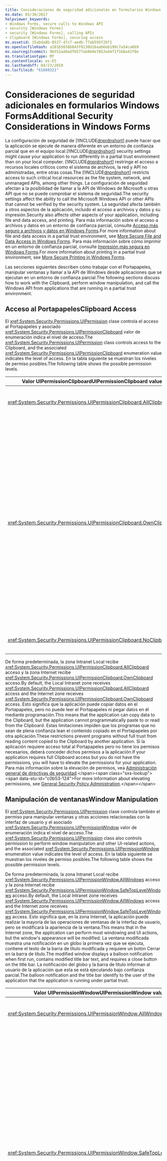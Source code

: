 ```yaml
---
title: Consideraciones de seguridad adicionales en formularios Windows Forms
ms.date: 03/30/2017
helpviewer_keywords:
- Windows Forms, secure calls to Windows API
- security [Windows Forms]
- security [Windows Forms], calling APIs
- Clipboard [Windows Forms], securing access
ms.assetid: 15abda8b-0527-47c7-aedb-77ab595f2bf1
ms.openlocfilehash: a101b5838b843f0130d16aab6eb199c7a54ca6b9
ms.sourcegitcommit: 9b552addadfb57fab0b9e7852ed4f1f1b8a42f8e
ms.translationtype: MT
ms.contentlocale: es-ES
ms.lasthandoff: 04/23/2019
ms.locfileid: "61669321"
---
```

# <a name="additional-security-considerations-in-windows-forms"></a><span data-ttu-id="c0b53-102">Consideraciones de seguridad adicionales en formularios Windows Forms</span><span class="sxs-lookup"><span data-stu-id="c0b53-102">Additional Security Considerations in Windows Forms</span></span>
<span data-ttu-id="c0b53-103">La configuración de seguridad de [!INCLUDE[dnprdnshort](../../../includes/dnprdnshort-md.md)] puede hacer que la aplicación se ejecute de manera diferente en un entorno de confianza parcial que en el equipo local.</span><span class="sxs-lookup"><span data-stu-id="c0b53-103">[!INCLUDE[dnprdnshort](../../../includes/dnprdnshort-md.md)] security settings might cause your application to run differently in a partial trust environment than on your local computer.</span></span> <span data-ttu-id="c0b53-104">[!INCLUDE[dnprdnshort](../../../includes/dnprdnshort-md.md)] restringe el acceso a recursos locales críticos como el sistema de archivos, la red y API no administradas, entre otras cosas.</span><span class="sxs-lookup"><span data-stu-id="c0b53-104">The [!INCLUDE[dnprdnshort](../../../includes/dnprdnshort-md.md)] restricts access to such critical local resources as the file system, network, and unmanaged APIs, among other things.</span></span> <span data-ttu-id="c0b53-105">La configuración de seguridad afectan a la posibilidad de llamar a la API de Windows de Microsoft u otras API que no se puede comprobar el sistema de seguridad.</span><span class="sxs-lookup"><span data-stu-id="c0b53-105">The security settings affect the ability to call the Microsoft Windows API or other APIs that cannot be verified by the security system.</span></span> <span data-ttu-id="c0b53-106">La seguridad afecta también a otros aspectos de la aplicación, incluido el acceso a archivos y datos y su impresión.</span><span class="sxs-lookup"><span data-stu-id="c0b53-106">Security also affects other aspects of your application, including file and data access, and printing.</span></span> <span data-ttu-id="c0b53-107">Para más información sobre el acceso a archivos y datos en un entorno de confianza parcial, consulte [Acceso más seguro a archivos y datos en Windows Forms](more-secure-file-and-data-access-in-windows-forms.md).</span><span class="sxs-lookup"><span data-stu-id="c0b53-107">For more information about file and data access in a partial trust environment, see [More Secure File and Data Access in Windows Forms](more-secure-file-and-data-access-in-windows-forms.md).</span></span> <span data-ttu-id="c0b53-108">Para más información sobre cómo imprimir en un entorno de confianza parcial, consulte [Impresión más segura en Windows Forms](more-secure-printing-in-windows-forms.md).</span><span class="sxs-lookup"><span data-stu-id="c0b53-108">For more information about printing in a partial trust environment, see [More Secure Printing in Windows Forms](more-secure-printing-in-windows-forms.md).</span></span>  
  
 <span data-ttu-id="c0b53-109">Las secciones siguientes describen cómo trabajar con el Portapapeles, manipular ventanas y llamar a la API de Windows desde aplicaciones que se ejecutan en un entorno de confianza parcial.</span><span class="sxs-lookup"><span data-stu-id="c0b53-109">The following sections discuss how to work with the Clipboard, perform window manipulation, and call the Windows API from applications that are running in a partial trust environment.</span></span>  
  
## <a name="clipboard-access"></a><span data-ttu-id="c0b53-110">Acceso al Portapapeles</span><span class="sxs-lookup"><span data-stu-id="c0b53-110">Clipboard Access</span></span>  
 <span data-ttu-id="c0b53-111">El <xref:System.Security.Permissions.UIPermission> clase controla el acceso al Portapapeles y asociado <xref:System.Security.Permissions.UIPermissionClipboard> valor de enumeración indica el nivel de acceso.</span><span class="sxs-lookup"><span data-stu-id="c0b53-111">The <xref:System.Security.Permissions.UIPermission> class controls access to the Clipboard, and the associated <xref:System.Security.Permissions.UIPermissionClipboard> enumeration value indicates the level of access.</span></span> <span data-ttu-id="c0b53-112">En la tabla siguiente se muestran los niveles de permiso posibles.</span><span class="sxs-lookup"><span data-stu-id="c0b53-112">The following table shows the possible permission levels.</span></span>  
  
|<span data-ttu-id="c0b53-113">Valor UIPermissionClipboard</span><span class="sxs-lookup"><span data-stu-id="c0b53-113">UIPermissionClipboard value</span></span>|<span data-ttu-id="c0b53-114">Descripción</span><span class="sxs-lookup"><span data-stu-id="c0b53-114">Description</span></span>|  
|---------------------------------|-----------------|  
|<xref:System.Security.Permissions.UIPermissionClipboard.AllClipboard>|<span data-ttu-id="c0b53-115">El Portapapeles se puede utilizar sin límites.</span><span class="sxs-lookup"><span data-stu-id="c0b53-115">The Clipboard can be used without restriction.</span></span>|  
|<xref:System.Security.Permissions.UIPermissionClipboard.OwnClipboard>|<span data-ttu-id="c0b53-116">El Portapapeles se puede utilizar con ciertas limitaciones.</span><span class="sxs-lookup"><span data-stu-id="c0b53-116">The Clipboard can be used with some restrictions.</span></span> <span data-ttu-id="c0b53-117">La capacidad de colocar datos en el Portapapeles (operaciones del comando Copiar o Cortar) no está limitada.</span><span class="sxs-lookup"><span data-stu-id="c0b53-117">The ability to put data on the Clipboard (Copy or Cut command operations) is unrestricted.</span></span> <span data-ttu-id="c0b53-118">Los controles intrínsecos que acepten Pegar, como un cuadro de texto, pueden aceptar datos del Portapapeles, pero los controles de usuario no pueden leer el Portapapeles mediante programación.</span><span class="sxs-lookup"><span data-stu-id="c0b53-118">Intrinsic controls that accept paste, such as a text box, can accept Clipboard data, but user controls cannot programmatically read from the Clipboard.</span></span>|  
|<xref:System.Security.Permissions.UIPermissionClipboard.NoClipboard>|<span data-ttu-id="c0b53-119">No se puede usar el Portapapeles.</span><span class="sxs-lookup"><span data-stu-id="c0b53-119">The Clipboard cannot be used.</span></span>|  
  
 <span data-ttu-id="c0b53-120">De forma predeterminada, la zona Intranet Local recibe <xref:System.Security.Permissions.UIPermissionClipboard.AllClipboard> acceso y la zona Internet recibe <xref:System.Security.Permissions.UIPermissionClipboard.OwnClipboard> acceso.</span><span class="sxs-lookup"><span data-stu-id="c0b53-120">By default, the Local Intranet zone receives <xref:System.Security.Permissions.UIPermissionClipboard.AllClipboard> access and the Internet zone receives <xref:System.Security.Permissions.UIPermissionClipboard.OwnClipboard> access.</span></span> <span data-ttu-id="c0b53-121">Esto significa que la aplicación puede copiar datos en el Portapapeles, pero no puede leer el Portapapeles ni pegar datos en él mediante programación.</span><span class="sxs-lookup"><span data-stu-id="c0b53-121">This means that the application can copy data to the Clipboard, but the application cannot programmatically paste to or read from the Clipboard.</span></span> <span data-ttu-id="c0b53-122">Estas limitaciones impiden que los programas que no sean de plena confianza lean el contenido copiado en el Portapapeles por otra aplicación.</span><span class="sxs-lookup"><span data-stu-id="c0b53-122">These restrictions prevent programs without full trust from reading content copied to the Clipboard by another application.</span></span> <span data-ttu-id="c0b53-123">Si la aplicación requiere acceso total al Portapapeles pero no tiene los permisos necesarios, deberá conceder dichos permisos a la aplicación.</span><span class="sxs-lookup"><span data-stu-id="c0b53-123">If your application requires full Clipboard access but you do not have the permissions, you will have to elevate the permissions for your application.</span></span> <span data-ttu-id="c0b53-124">Para más información sobre la elevación de permisos, vea [Administración general de directivas de seguridad](https://docs.microsoft.com/previous-versions/dotnet/netframework-4.0/ed5htz45(v=vs.100)).</span><span class="sxs-lookup"><span data-stu-id="c0b53-124">For more information about elevating permissions, see [General Security Policy Administration](https://docs.microsoft.com/previous-versions/dotnet/netframework-4.0/ed5htz45(v=vs.100)).</span></span>  
  
## <a name="window-manipulation"></a><span data-ttu-id="c0b53-125">Manipulación de ventanas</span><span class="sxs-lookup"><span data-stu-id="c0b53-125">Window Manipulation</span></span>  
 <span data-ttu-id="c0b53-126">El <xref:System.Security.Permissions.UIPermission> clase controla también el permiso para manipular ventanas y otras acciones relacionadas con la interfaz de usuario y el asociado <xref:System.Security.Permissions.UIPermissionWindow> valor de enumeración indica el nivel de acceso.</span><span class="sxs-lookup"><span data-stu-id="c0b53-126">The <xref:System.Security.Permissions.UIPermission> class also controls permission to perform window manipulation and other UI-related actions, and the associated <xref:System.Security.Permissions.UIPermissionWindow> enumeration value indicates the level of access.</span></span> <span data-ttu-id="c0b53-127">En la tabla siguiente se muestran los niveles de permiso posibles.</span><span class="sxs-lookup"><span data-stu-id="c0b53-127">The following table shows the possible permission levels.</span></span>  
  
 <span data-ttu-id="c0b53-128">De forma predeterminada, la zona Intranet Local recibe <xref:System.Security.Permissions.UIPermissionWindow.AllWindows> acceso y la zona Internet recibe <xref:System.Security.Permissions.UIPermissionWindow.SafeTopLevelWindows> acceso.</span><span class="sxs-lookup"><span data-stu-id="c0b53-128">By default, the Local Intranet zone receives <xref:System.Security.Permissions.UIPermissionWindow.AllWindows> access and the Internet zone receives <xref:System.Security.Permissions.UIPermissionWindow.SafeTopLevelWindows> access.</span></span> <span data-ttu-id="c0b53-129">Esto significa que, en la zona Internet, la aplicación puede realizar la mayoría de las operaciones de ventanas de la interfaz de usuario, pero se modificará la apariencia de la ventana.</span><span class="sxs-lookup"><span data-stu-id="c0b53-129">This means that in the Internet zone, the application can perform most windowing and UI actions, but the window's appearance will be modified.</span></span> <span data-ttu-id="c0b53-130">La ventana modificada muestra una notificación en un globo la primera vez que se ejecuta, contiene el texto de la barra de título modificada y requiere un botón Cerrar en la barra de título.</span><span class="sxs-lookup"><span data-stu-id="c0b53-130">The modified window displays a balloon notification when first run, contains modified title bar text, and requires a close button on the title bar.</span></span> <span data-ttu-id="c0b53-131">La notificación del globo y la barra de título informan al usuario de la aplicación que esta se está ejecutando bajo confianza parcial.</span><span class="sxs-lookup"><span data-stu-id="c0b53-131">The balloon notification and the title bar identify to the user of the application that the application is running under partial trust.</span></span>  
  
|<span data-ttu-id="c0b53-132">Valor UIPermissionWindow</span><span class="sxs-lookup"><span data-stu-id="c0b53-132">UIPermissionWindow value</span></span>|<span data-ttu-id="c0b53-133">Descripción</span><span class="sxs-lookup"><span data-stu-id="c0b53-133">Description</span></span>|  
|------------------------------|-----------------|  
|<xref:System.Security.Permissions.UIPermissionWindow.AllWindows>|<span data-ttu-id="c0b53-134">Los usuarios pueden utilizar todas las ventanas y eventos de entrada de usuario sin restricciones.</span><span class="sxs-lookup"><span data-stu-id="c0b53-134">Users can use all windows and user input events without restriction.</span></span>|  
|<xref:System.Security.Permissions.UIPermissionWindow.SafeTopLevelWindows>|<span data-ttu-id="c0b53-135">Los usuarios solo pueden utilizar ventanas de nivel superior y ventanas secundarias más seguras para dibujar, y solo pueden utilizar eventos de entrada de datos del usuario para la interfaz de usuario dentro de dichas ventanas de nivel superior y ventanas secundarias.</span><span class="sxs-lookup"><span data-stu-id="c0b53-135">Users can use only safer top-level windows and safer subwindows for drawing, and can use only user input events for the user interface within those top-level windows and subwindows.</span></span> <span data-ttu-id="c0b53-136">Estas ventanas más seguras están claramente etiquetadas y tienen restricciones de tamaño máximo y mínimo.</span><span class="sxs-lookup"><span data-stu-id="c0b53-136">These safer windows are clearly labeled and have minimum and maximum size restrictions.</span></span> <span data-ttu-id="c0b53-137">Las restricciones de evitar los ataques de suplantación de identidad potencialmente perjudiciales, como la imitación de pantallas de inicio de sesión del sistema o el escritorio del sistema y restringe el acceso mediante programación principal de windows, la API relacionadas con el foco y el uso de la <xref:System.Windows.Forms.ToolTip> (control),</span><span class="sxs-lookup"><span data-stu-id="c0b53-137">The restrictions prevent potentially harmful spoofing attacks, such as imitating system logon screens or the system desktop, and restricts programmatic access to parent windows, focus-related APIs, and use of the <xref:System.Windows.Forms.ToolTip> control,</span></span>|  
|<xref:System.Security.Permissions.UIPermissionWindow.SafeSubWindows>|<span data-ttu-id="c0b53-138">Los usuarios solo pueden utilizar ventanas secundarias más seguras para dibujar, y solo pueden utilizar eventos de entrada del usuario para la interfaz de usuario dentro de esa ventana secundaria.</span><span class="sxs-lookup"><span data-stu-id="c0b53-138">Users can use only safer subwindows for drawing, and can use only user input events for the user interface within that subwindow.</span></span> <span data-ttu-id="c0b53-139">Un control mostrado en un explorador es un ejemplo de una ventana secundaria más segura.</span><span class="sxs-lookup"><span data-stu-id="c0b53-139">A control displayed within a browser is an example of a safer subwindow.</span></span>|  
|<xref:System.Security.Permissions.UIPermissionWindow.NoWindows>|<span data-ttu-id="c0b53-140">Los usuarios no pueden utilizar ninguna ventana ni ningún evento de interfaz de usuario.</span><span class="sxs-lookup"><span data-stu-id="c0b53-140">Users cannot use any windows or user interface events.</span></span> <span data-ttu-id="c0b53-141">No se puede utilizar ninguna interfaz de usuario.</span><span class="sxs-lookup"><span data-stu-id="c0b53-141">No user interface can be used.</span></span>|  
  
 <span data-ttu-id="c0b53-142">Cada nivel de permiso identificado por la <xref:System.Security.Permissions.UIPermissionWindow> enumeración permite menos acciones que el nivel por encima de él.</span><span class="sxs-lookup"><span data-stu-id="c0b53-142">Each permission level identified by the <xref:System.Security.Permissions.UIPermissionWindow> enumeration allows fewer actions than the level above it.</span></span> <span data-ttu-id="c0b53-143">Las tablas siguientes indican las acciones que están restringidas por la <xref:System.Security.Permissions.UIPermissionWindow.SafeTopLevelWindows> y <xref:System.Security.Permissions.UIPermissionWindow.SafeSubWindows> valores.</span><span class="sxs-lookup"><span data-stu-id="c0b53-143">The following tables indicate the actions that are restricted by the <xref:System.Security.Permissions.UIPermissionWindow.SafeTopLevelWindows> and <xref:System.Security.Permissions.UIPermissionWindow.SafeSubWindows> values.</span></span> <span data-ttu-id="c0b53-144">Para saber los permisos exactos necesarios para cada miembro, consulte el material de referencia de dicho miembro en la documentación de la biblioteca de clases de .NET Framework.</span><span class="sxs-lookup"><span data-stu-id="c0b53-144">For exact permissions that are required for each member, see the reference for that member in the .NET Framework class library documentation.</span></span>  
  
 <span data-ttu-id="c0b53-145"><xref:System.Security.Permissions.UIPermissionWindow.SafeTopLevelWindows> permiso restringe las acciones enumeradas en la tabla siguiente.</span><span class="sxs-lookup"><span data-stu-id="c0b53-145"><xref:System.Security.Permissions.UIPermissionWindow.SafeTopLevelWindows> permission restricts the actions listed in the following table.</span></span>  
  
|<span data-ttu-id="c0b53-146">Componente</span><span class="sxs-lookup"><span data-stu-id="c0b53-146">Component</span></span>|<span data-ttu-id="c0b53-147">Acciones restringidas</span><span class="sxs-lookup"><span data-stu-id="c0b53-147">Restricted actions</span></span>|  
|---------------|------------------------|  
|<xref:System.Windows.Forms.Application>|<span data-ttu-id="c0b53-148">-   Establecer la propiedad <xref:System.Windows.Forms.Application.SafeTopLevelCaptionFormat%2A>.</span><span class="sxs-lookup"><span data-stu-id="c0b53-148">-   Setting the <xref:System.Windows.Forms.Application.SafeTopLevelCaptionFormat%2A> property.</span></span>|  
|<xref:System.Windows.Forms.Control>|<span data-ttu-id="c0b53-149">-Obtener la <xref:System.Windows.Forms.Control.Parent%2A> propiedad.</span><span class="sxs-lookup"><span data-stu-id="c0b53-149">-   Getting the <xref:System.Windows.Forms.Control.Parent%2A> property.</span></span><br /><span data-ttu-id="c0b53-150">-   Establecer la propiedad `Region`.</span><span class="sxs-lookup"><span data-stu-id="c0b53-150">-   Setting the `Region` property.</span></span><br /><span data-ttu-id="c0b53-151">-Llamar el <xref:System.Windows.Forms.Control.FindForm%2A> , <xref:System.Windows.Forms.Control.Focus%2A>, <xref:System.Windows.Forms.Control.FromChildHandle%2A> y <xref:System.Windows.Forms.Control.FromHandle%2A>, <xref:System.Windows.Forms.Control.PreProcessMessage%2A>, <xref:System.Windows.Forms.Control.ReflectMessage%2A>, o <xref:System.Windows.Forms.Control.SetTopLevel%2A> método.</span><span class="sxs-lookup"><span data-stu-id="c0b53-151">-   Calling the <xref:System.Windows.Forms.Control.FindForm%2A> , <xref:System.Windows.Forms.Control.Focus%2A>, <xref:System.Windows.Forms.Control.FromChildHandle%2A> and <xref:System.Windows.Forms.Control.FromHandle%2A>, <xref:System.Windows.Forms.Control.PreProcessMessage%2A>, <xref:System.Windows.Forms.Control.ReflectMessage%2A>, or <xref:System.Windows.Forms.Control.SetTopLevel%2A> method.</span></span><br /><span data-ttu-id="c0b53-152">-Llamar el <xref:System.Windows.Forms.Control.GetChildAtPoint%2A> método si el control devuelto no es un elemento secundario del control que realiza la llamada.</span><span class="sxs-lookup"><span data-stu-id="c0b53-152">-   Calling the <xref:System.Windows.Forms.Control.GetChildAtPoint%2A> method if the control returned is not a child of the calling control.</span></span><br /><span data-ttu-id="c0b53-153">-   Modificar el foco en un control contenedor.</span><span class="sxs-lookup"><span data-stu-id="c0b53-153">-   Modify control focus inside a container control.</span></span>|  
|<xref:System.Windows.Forms.Cursor>|<span data-ttu-id="c0b53-154">-   Establecer la propiedad <xref:System.Windows.Forms.Cursor.Clip%2A>.</span><span class="sxs-lookup"><span data-stu-id="c0b53-154">-   Setting the <xref:System.Windows.Forms.Cursor.Clip%2A> property.</span></span><br /><span data-ttu-id="c0b53-155">-Llamar el <xref:System.Windows.Forms.Control.Hide%2A> método.</span><span class="sxs-lookup"><span data-stu-id="c0b53-155">-   Calling the <xref:System.Windows.Forms.Control.Hide%2A> method.</span></span>|  
|<xref:System.Windows.Forms.DataGrid>|<span data-ttu-id="c0b53-156">-Llamar el <xref:System.Windows.Forms.ContainerControl.ProcessTabKey%2A> método.</span><span class="sxs-lookup"><span data-stu-id="c0b53-156">-   Calling the <xref:System.Windows.Forms.ContainerControl.ProcessTabKey%2A> method.</span></span>|  
|<xref:System.Windows.Forms.Form>|<span data-ttu-id="c0b53-157">-Obtener la <xref:System.Windows.Forms.Form.ActiveForm%2A> o <xref:System.Windows.Forms.Form.MdiParent%2A> propiedad.</span><span class="sxs-lookup"><span data-stu-id="c0b53-157">-   Getting the <xref:System.Windows.Forms.Form.ActiveForm%2A> or <xref:System.Windows.Forms.Form.MdiParent%2A> property.</span></span><br /><span data-ttu-id="c0b53-158">-Establecer la <xref:System.Windows.Forms.Form.ControlBox%2A>, <xref:System.Windows.Forms.Form.ShowInTaskbar%2A>, o <xref:System.Windows.Forms.Form.TopMost%2A> propiedad.</span><span class="sxs-lookup"><span data-stu-id="c0b53-158">-   Setting the <xref:System.Windows.Forms.Form.ControlBox%2A>, <xref:System.Windows.Forms.Form.ShowInTaskbar%2A>, or <xref:System.Windows.Forms.Form.TopMost%2A> property.</span></span><br /><span data-ttu-id="c0b53-159">-Establecer la <xref:System.Windows.Forms.Form.Opacity%2A> propiedad por debajo del 50%.</span><span class="sxs-lookup"><span data-stu-id="c0b53-159">-   Setting the <xref:System.Windows.Forms.Form.Opacity%2A> property below 50%.</span></span><br /><span data-ttu-id="c0b53-160">-Establecer la <xref:System.Windows.Forms.Form.WindowState%2A> propiedad <xref:System.Windows.Forms.FormWindowState.Minimized> mediante programación.</span><span class="sxs-lookup"><span data-stu-id="c0b53-160">-   Setting the <xref:System.Windows.Forms.Form.WindowState%2A> property to <xref:System.Windows.Forms.FormWindowState.Minimized> programmatically.</span></span><br /><span data-ttu-id="c0b53-161">-Llamar el <xref:System.Windows.Forms.Form.Activate%2A> método.</span><span class="sxs-lookup"><span data-stu-id="c0b53-161">-   Calling the <xref:System.Windows.Forms.Form.Activate%2A> method.</span></span><br /><span data-ttu-id="c0b53-162">-El uso de la <xref:System.Windows.Forms.FormBorderStyle.None>, <xref:System.Windows.Forms.FormBorderStyle.FixedToolWindow>, y <xref:System.Windows.Forms.FormBorderStyle.SizableToolWindow> <xref:System.Windows.Forms.FormBorderStyle> valores de enumeración.</span><span class="sxs-lookup"><span data-stu-id="c0b53-162">-   Using the <xref:System.Windows.Forms.FormBorderStyle.None>, <xref:System.Windows.Forms.FormBorderStyle.FixedToolWindow>, and <xref:System.Windows.Forms.FormBorderStyle.SizableToolWindow><xref:System.Windows.Forms.FormBorderStyle> enumeration values.</span></span>|  
|<xref:System.Windows.Forms.NotifyIcon>|<span data-ttu-id="c0b53-163">-Usar el <xref:System.Windows.Forms.NotifyIcon> componente está completamente restringido.</span><span class="sxs-lookup"><span data-stu-id="c0b53-163">-   Using the <xref:System.Windows.Forms.NotifyIcon> component is completely restricted.</span></span>|  
  
 <span data-ttu-id="c0b53-164">El <xref:System.Security.Permissions.UIPermissionWindow.SafeSubWindows> valor restringe las acciones enumeradas en la siguiente tabla, además a las limitaciones que impone el <xref:System.Security.Permissions.UIPermissionWindow.SafeTopLevelWindows> valor.</span><span class="sxs-lookup"><span data-stu-id="c0b53-164">The <xref:System.Security.Permissions.UIPermissionWindow.SafeSubWindows> value restricts the actions listed in the following table, in addition to the restrictions placed by the <xref:System.Security.Permissions.UIPermissionWindow.SafeTopLevelWindows> value.</span></span>  
  
|<span data-ttu-id="c0b53-165">Componente</span><span class="sxs-lookup"><span data-stu-id="c0b53-165">Component</span></span>|<span data-ttu-id="c0b53-166">Acciones restringidas</span><span class="sxs-lookup"><span data-stu-id="c0b53-166">Restricted actions</span></span>|  
|---------------|------------------------|  
|<xref:System.Windows.Forms.CommonDialog>|<span data-ttu-id="c0b53-167">-Mostrando un cuadro de diálogo derivado de la <xref:System.Windows.Forms.CommonDialog> clase.</span><span class="sxs-lookup"><span data-stu-id="c0b53-167">-   Showing a dialog box derived from the <xref:System.Windows.Forms.CommonDialog> class.</span></span>|  
|<xref:System.Windows.Forms.Control>|<span data-ttu-id="c0b53-168">-Llamar el <xref:System.Windows.Forms.Control.CreateGraphics%2A> método.</span><span class="sxs-lookup"><span data-stu-id="c0b53-168">-   Calling the <xref:System.Windows.Forms.Control.CreateGraphics%2A> method.</span></span><br /><span data-ttu-id="c0b53-169">-   Establecer la propiedad <xref:System.Windows.Forms.Control.Cursor%2A>.</span><span class="sxs-lookup"><span data-stu-id="c0b53-169">-   Setting the <xref:System.Windows.Forms.Control.Cursor%2A> property.</span></span>|  
|<xref:System.Windows.Forms.Control.Cursor%2A>|<span data-ttu-id="c0b53-170">-   Establecer la propiedad <xref:System.Windows.Forms.Cursor.Current%2A>.</span><span class="sxs-lookup"><span data-stu-id="c0b53-170">-   Setting the <xref:System.Windows.Forms.Cursor.Current%2A> property.</span></span>|  
|<xref:System.Windows.Forms.MessageBox>|<span data-ttu-id="c0b53-171">-Llamar el <xref:System.Windows.Forms.Form.Show%2A> método.</span><span class="sxs-lookup"><span data-stu-id="c0b53-171">-   Calling the <xref:System.Windows.Forms.Form.Show%2A> method.</span></span>|  
  
### <a name="hosting-third-party-controls"></a><span data-ttu-id="c0b53-172">Hospedaje de controles de terceros</span><span class="sxs-lookup"><span data-stu-id="c0b53-172">Hosting Third-Party Controls</span></span>  
 <span data-ttu-id="c0b53-173">Otro tipo de manipulación de ventanas es posible si los formularios hospedan controles de terceros.</span><span class="sxs-lookup"><span data-stu-id="c0b53-173">Another kind of window manipulation can occur if your forms host third-party controls.</span></span> <span data-ttu-id="c0b53-174">Un control de terceros es cualquier personalizado <xref:System.Windows.Forms.UserControl> que no se ha desarrollado y compilado usted mismo.</span><span class="sxs-lookup"><span data-stu-id="c0b53-174">A third-party control is any custom <xref:System.Windows.Forms.UserControl> that you have not developed and compiled yourself.</span></span> <span data-ttu-id="c0b53-175">Aunque el escenario de hospedaje es difícil de manipular, teóricamente es posible que un control de terceros expanda su superficie de representación para abarcar toda el área del formulario.</span><span class="sxs-lookup"><span data-stu-id="c0b53-175">Although the hosting scenario is hard to exploit, it is theoretically possible for a third-party control to expand its rendering surface to cover the entire area of your form.</span></span> <span data-ttu-id="c0b53-176">Después, el control podría imitar un cuadro de diálogo crítico y solicitar información tal como una combinación de nombre de usuario y contraseña o los números de cuenta bancaria de sus usuarios.</span><span class="sxs-lookup"><span data-stu-id="c0b53-176">This control could then mimic a critical dialog box, and request information such as username/password combinations or bank account numbers from your users.</span></span>  
  
 <span data-ttu-id="c0b53-177">Para limitar este riesgo potencial, utilice controles de terceros pertenecientes únicamente a proveedores de confianza.</span><span class="sxs-lookup"><span data-stu-id="c0b53-177">To limit this potential risk, use third-party controls only from vendors you can trust.</span></span> <span data-ttu-id="c0b53-178">Si utiliza controles de terceros que ha descargado de un origen que no puede comprobar, se recomienda que revise el código fuente en busca de posibles puntos vulnerables.</span><span class="sxs-lookup"><span data-stu-id="c0b53-178">If you use third-party controls you have downloaded from an unverifiable source, we recommend that you review the source code for potential exploits.</span></span> <span data-ttu-id="c0b53-179">Después de comprobar que el origen no es malintencionado, debería compilar el ensamblado para garantizar que el origen coincide con el ensamblado.</span><span class="sxs-lookup"><span data-stu-id="c0b53-179">After you've verified that the source is non-malicious, you should compile the assembly yourself to ensure that the source matches the assembly.</span></span>  
  
## <a name="windows-api-calls"></a><span data-ttu-id="c0b53-180">Llamadas de API de Windows</span><span class="sxs-lookup"><span data-stu-id="c0b53-180">Windows API Calls</span></span>  
 <span data-ttu-id="c0b53-181">Si el diseño de la aplicación requiere llamar a una función de la API de Windows, tiene acceso a código no administrado.</span><span class="sxs-lookup"><span data-stu-id="c0b53-181">If your application design requires calling a function from the Windows API, you are accessing unmanaged code.</span></span> <span data-ttu-id="c0b53-182">En este caso no se puede determinar las acciones del código en la ventana o el sistema operativo cuando se trabaja con valores o llamadas API de Windows.</span><span class="sxs-lookup"><span data-stu-id="c0b53-182">In this case the code's actions to the window or operating system cannot be determined when you are working with Windows API calls or values.</span></span> <span data-ttu-id="c0b53-183">El <xref:System.Security.Permissions.SecurityPermission> clase y el <xref:System.Security.Permissions.SecurityPermissionFlag.UnmanagedCode> valor de la <xref:System.Security.Permissions.SecurityPermissionFlag> enumeración controlar el acceso a código no administrado.</span><span class="sxs-lookup"><span data-stu-id="c0b53-183">The <xref:System.Security.Permissions.SecurityPermission> class and the <xref:System.Security.Permissions.SecurityPermissionFlag.UnmanagedCode> value of the <xref:System.Security.Permissions.SecurityPermissionFlag> enumeration control access to unmanaged code.</span></span> <span data-ttu-id="c0b53-184">Una aplicación puede tener acceso a código no administrado, solo cuando se concede el <xref:System.Security.Permissions.SecurityPermissionFlag.UnmanagedCode> permiso.</span><span class="sxs-lookup"><span data-stu-id="c0b53-184">An application can access unmanaged code only when it is granted the <xref:System.Security.Permissions.SecurityPermissionFlag.UnmanagedCode> permission.</span></span> <span data-ttu-id="c0b53-185">De manera predeterminada, solo las aplicaciones que se ejecutan localmente pueden llamar a código no administrado.</span><span class="sxs-lookup"><span data-stu-id="c0b53-185">By default, only applications that are running locally can call unmanaged code.</span></span>  
  
 <span data-ttu-id="c0b53-186">Algunos miembros de Windows Forms proporcionan acceso no administrado que requiere el <xref:System.Security.Permissions.SecurityPermissionFlag.UnmanagedCode> permiso.</span><span class="sxs-lookup"><span data-stu-id="c0b53-186">Some Windows Forms members provide unmanaged access that requires the <xref:System.Security.Permissions.SecurityPermissionFlag.UnmanagedCode> permission.</span></span> <span data-ttu-id="c0b53-187">En la tabla siguiente se enumera los miembros en el <xref:System.Windows.Forms> espacio de nombres que requieren el permiso.</span><span class="sxs-lookup"><span data-stu-id="c0b53-187">The following table lists the members in the <xref:System.Windows.Forms> namespace that require the permission.</span></span> <span data-ttu-id="c0b53-188">Para más información sobre los permisos necesarios para un miembro, consulte la documentación de la biblioteca de clases de .NET Framework.</span><span class="sxs-lookup"><span data-stu-id="c0b53-188">For more information about the permissions that are required for a member, see the .NET Framework class library documentation.</span></span>  
  
|<span data-ttu-id="c0b53-189">Componente</span><span class="sxs-lookup"><span data-stu-id="c0b53-189">Component</span></span>|<span data-ttu-id="c0b53-190">Miembro</span><span class="sxs-lookup"><span data-stu-id="c0b53-190">Member</span></span>|  
|---------------|------------|  
|<xref:System.Windows.Forms.Application>|<span data-ttu-id="c0b53-191">Método -   <xref:System.Windows.Forms.Application.AddMessageFilter%2A></span><span class="sxs-lookup"><span data-stu-id="c0b53-191">-   <xref:System.Windows.Forms.Application.AddMessageFilter%2A> method</span></span><br /><span data-ttu-id="c0b53-192">-   <xref:System.Windows.Forms.Application.CurrentInputLanguage%2A> Propiedad</span><span class="sxs-lookup"><span data-stu-id="c0b53-192">-   <xref:System.Windows.Forms.Application.CurrentInputLanguage%2A> property</span></span><br /><span data-ttu-id="c0b53-193">Método -   `Exit`</span><span class="sxs-lookup"><span data-stu-id="c0b53-193">-   `Exit` method</span></span><br /><span data-ttu-id="c0b53-194">Método -   <xref:System.Windows.Forms.Application.ExitThread%2A></span><span class="sxs-lookup"><span data-stu-id="c0b53-194">-   <xref:System.Windows.Forms.Application.ExitThread%2A> method</span></span><br /><span data-ttu-id="c0b53-195">-   <xref:System.Windows.Forms.Application.ThreadException> Evento</span><span class="sxs-lookup"><span data-stu-id="c0b53-195">-   <xref:System.Windows.Forms.Application.ThreadException> event</span></span>|  
|<xref:System.Windows.Forms.CommonDialog>|<span data-ttu-id="c0b53-196">Método -   <xref:System.Windows.Forms.CommonDialog.HookProc%2A></span><span class="sxs-lookup"><span data-stu-id="c0b53-196">-   <xref:System.Windows.Forms.CommonDialog.HookProc%2A> method</span></span><br /><span data-ttu-id="c0b53-197">-   <xref:System.Windows.Forms.CommonDialog.OwnerWndProc%2A>\ (método)</span><span class="sxs-lookup"><span data-stu-id="c0b53-197">-   <xref:System.Windows.Forms.CommonDialog.OwnerWndProc%2A>\ method</span></span><br /><span data-ttu-id="c0b53-198">Método -   <xref:System.Windows.Forms.CommonDialog.Reset%2A></span><span class="sxs-lookup"><span data-stu-id="c0b53-198">-   <xref:System.Windows.Forms.CommonDialog.Reset%2A> method</span></span><br /><span data-ttu-id="c0b53-199">Método -   <xref:System.Windows.Forms.CommonDialog.RunDialog%2A></span><span class="sxs-lookup"><span data-stu-id="c0b53-199">-   <xref:System.Windows.Forms.CommonDialog.RunDialog%2A> method</span></span>|  
|<xref:System.Windows.Forms.Control>|<span data-ttu-id="c0b53-200">Método -   <xref:System.Windows.Forms.Control.CreateParams%2A></span><span class="sxs-lookup"><span data-stu-id="c0b53-200">-   <xref:System.Windows.Forms.Control.CreateParams%2A> method</span></span><br /><span data-ttu-id="c0b53-201">Método -   <xref:System.Windows.Forms.Control.DefWndProc%2A></span><span class="sxs-lookup"><span data-stu-id="c0b53-201">-   <xref:System.Windows.Forms.Control.DefWndProc%2A> method</span></span><br /><span data-ttu-id="c0b53-202">Método -   <xref:System.Windows.Forms.Control.DestroyHandle%2A></span><span class="sxs-lookup"><span data-stu-id="c0b53-202">-   <xref:System.Windows.Forms.Control.DestroyHandle%2A> method</span></span><br /><span data-ttu-id="c0b53-203">Método -   <xref:System.Windows.Forms.Control.WndProc%2A></span><span class="sxs-lookup"><span data-stu-id="c0b53-203">-   <xref:System.Windows.Forms.Control.WndProc%2A> method</span></span>|  
|<xref:System.Windows.Forms.Help>|<span data-ttu-id="c0b53-204">-   <xref:System.Windows.Forms.Help.ShowHelp%2A> Métodos</span><span class="sxs-lookup"><span data-stu-id="c0b53-204">-   <xref:System.Windows.Forms.Help.ShowHelp%2A> methods</span></span><br /><span data-ttu-id="c0b53-205">Método -   <xref:System.Windows.Forms.Help.ShowHelpIndex%2A></span><span class="sxs-lookup"><span data-stu-id="c0b53-205">-   <xref:System.Windows.Forms.Help.ShowHelpIndex%2A> method</span></span>|  
|<xref:System.Windows.Forms.NativeWindow>|<span data-ttu-id="c0b53-206">-   <xref:System.Windows.Forms.NativeWindow> Clase</span><span class="sxs-lookup"><span data-stu-id="c0b53-206">-   <xref:System.Windows.Forms.NativeWindow> class</span></span>|  
|<xref:System.Windows.Forms.Screen>|<span data-ttu-id="c0b53-207">Método -   <xref:System.Windows.Forms.Screen.FromHandle%2A></span><span class="sxs-lookup"><span data-stu-id="c0b53-207">-   <xref:System.Windows.Forms.Screen.FromHandle%2A> method</span></span>|  
|<xref:System.Windows.Forms.SendKeys>|<span data-ttu-id="c0b53-208">Método -   <xref:System.Windows.Forms.SendKeys.Send%2A></span><span class="sxs-lookup"><span data-stu-id="c0b53-208">-   <xref:System.Windows.Forms.SendKeys.Send%2A> method</span></span><br /><span data-ttu-id="c0b53-209">Método -   <xref:System.Windows.Forms.SendKeys.SendWait%2A></span><span class="sxs-lookup"><span data-stu-id="c0b53-209">-   <xref:System.Windows.Forms.SendKeys.SendWait%2A> method</span></span>|  
  
 <span data-ttu-id="c0b53-210">Si la aplicación no tiene permiso para llamar a código no administrado, la aplicación debe solicitar <xref:System.Security.Permissions.SecurityPermissionFlag.UnmanagedCode> permiso, o bien debe tener en cuenta las formas alternativas de implementación de características; en muchos casos, Windows Forms proporciona una alternativa administrada a Windows Funciones de la API.</span><span class="sxs-lookup"><span data-stu-id="c0b53-210">If your application does not have permission to call unmanaged code, your application must request <xref:System.Security.Permissions.SecurityPermissionFlag.UnmanagedCode> permission, or you must consider alternative ways of implementing features; in many cases, Windows Forms provides a managed alternative to Windows API functions.</span></span> <span data-ttu-id="c0b53-211">Si no existen ningún medio alternativo y la aplicación debe tener acceso a código no administrado, deberá elevar los permisos a la aplicación.</span><span class="sxs-lookup"><span data-stu-id="c0b53-211">If no alternative means exist and the application must access unmanaged code, you will have to elevate the permissions for the application.</span></span>  
  
 <span data-ttu-id="c0b53-212">El permiso para llamar a código no administrado permite a una aplicación realizar casi todo.</span><span class="sxs-lookup"><span data-stu-id="c0b53-212">Permission to call unmanaged code allows an application to perform most anything.</span></span> <span data-ttu-id="c0b53-213">Por ello, este permiso para llamar a código no administrado únicamente se debe conceder a aplicaciones que procedan de un origen de confianza.</span><span class="sxs-lookup"><span data-stu-id="c0b53-213">Therefore, permission to call unmanaged code should only be granted for applications that come from a trusted source.</span></span> <span data-ttu-id="c0b53-214">De forma alternativa, dependiendo de la aplicación, la función que realiza la llamada al código no administrado podría ser opcional, o solo habilitarse en el entorno de plena confianza.</span><span class="sxs-lookup"><span data-stu-id="c0b53-214">Alternatively, depending on the application, the piece of application functionality that makes the call to unmanaged code could be optional, or enabled in the full trust environment only.</span></span> <span data-ttu-id="c0b53-215">Para más información sobre los permisos arriesgados, vea [Dangerous Permissions and Policy Administration](../misc/dangerous-permissions-and-policy-administration.md) (Permisos peligrosos y administración de directivas).</span><span class="sxs-lookup"><span data-stu-id="c0b53-215">For more information about dangerous permissions, see [Dangerous Permissions and Policy Administration](../misc/dangerous-permissions-and-policy-administration.md).</span></span> <span data-ttu-id="c0b53-216">Para más información sobre la elevación de permisos, vea [Administración general de directivas de seguridad](https://docs.microsoft.com/previous-versions/dotnet/netframework-4.0/ed5htz45(v=vs.100)).</span><span class="sxs-lookup"><span data-stu-id="c0b53-216">For more information about elevating permissions, see [General Security Policy Administration](https://docs.microsoft.com/previous-versions/dotnet/netframework-4.0/ed5htz45(v=vs.100)).</span></span>  
  
## <a name="see-also"></a><span data-ttu-id="c0b53-217">Vea también</span><span class="sxs-lookup"><span data-stu-id="c0b53-217">See also</span></span>

- [<span data-ttu-id="c0b53-218">Acceso más seguro a archivos y datos en Windows Forms</span><span class="sxs-lookup"><span data-stu-id="c0b53-218">More Secure File and Data Access in Windows Forms</span></span>](more-secure-file-and-data-access-in-windows-forms.md)
- [<span data-ttu-id="c0b53-219">Impresión más segura en Windows Forms</span><span class="sxs-lookup"><span data-stu-id="c0b53-219">More Secure Printing in Windows Forms</span></span>](more-secure-printing-in-windows-forms.md)
- [<span data-ttu-id="c0b53-220">Información general sobre la seguridad en Windows Forms</span><span class="sxs-lookup"><span data-stu-id="c0b53-220">Security in Windows Forms Overview</span></span>](security-in-windows-forms-overview.md)
- [<span data-ttu-id="c0b53-221">Windows Forms Security</span><span class="sxs-lookup"><span data-stu-id="c0b53-221">Windows Forms Security</span></span>](windows-forms-security.md)
- [<span data-ttu-id="c0b53-222">Proteger las aplicaciones ClickOnce</span><span class="sxs-lookup"><span data-stu-id="c0b53-222">Securing ClickOnce Applications</span></span>](/visualstudio/deployment/securing-clickonce-applications)
